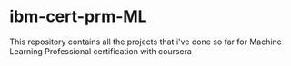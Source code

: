 # ibm-cert-prm-ML
This repository contains all the projects that i've done so far for Machine Learning Professional certification with coursera
